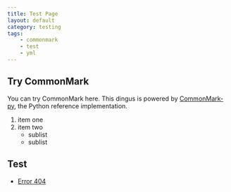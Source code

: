 ```yaml
---
title: Test Page
layout: default
category: testing
tags:
    - commonmark
    - test
    - yml
---
```

## Try CommonMark

You can try CommonMark here.  This dingus is powered by
[CommonMark-py](https://github.com/rolandshoemaker/CommonMark-py),
the Python reference implementation.

1. item one
2. item two
   - sublist
   - sublist

## Test

- [Error 404](/qsdf)
